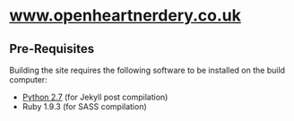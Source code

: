 www.openheartnerdery.co.uk
================================

Pre-Requisites
--------------------------------

Building the site requires the following software to be installed on the build computer:

* <a href="http://www.python.org/download/releases/2.7/">Python 2.7</a> (for Jekyll post compilation)
* Ruby 1.9.3 (for SASS compilation)